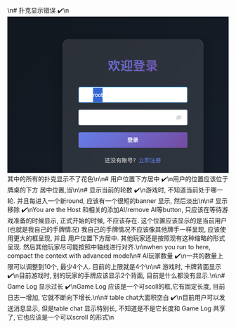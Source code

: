\n# 扑克显示错误 ✔️\n![alt text](image-1.png) 其中的所有的扑克显示不了花色\n\n# 用户位置下方居中 ✔️\n用户的位置应该位于牌桌的下方 居中位置,当\n\n# 显示当前的轮数 ✔️\n游戏时, 不知道当前处于哪一轮. 并且每进入一个新round, 应该有一个很短的banner 显示, 然后淡出\n\n# 显示移除 ✔️\nYou are the Host 和相关的添加AI/remove AI等button, 只应该在等待游戏准备的时候显示, 正式开始的时候, 不应该存在. 这个位置应该显示的是当前用户(也就是我自己的手牌情况) 我自己的手牌情况不应该像其他牌手一样呈现, 应该使用更大的框呈现, 并且 用户位置下方居中. 其他玩家还是按照现有这种缩略的形式呈现.  然后其他玩家尽可能按照中轴线进行对齐.\n\nwhen you run to here, compact the context with advanced model\n# AI玩家数量 ✔️\n一共的数量上限可以调整到10个, 最少4个人. 目前的上限就是4个\n\n# 游戏时, 卡牌背面显示 ✔️\n目前游戏时, 别的玩家的手牌应该显示2个背面, 目前是什么都没有显示.\n\n# Game Log 显示过长 ✔️\nGame Log 应该是一个可scoll的框,它有固定长度, 目前日志一增加,  它就不断向下增长.\n\n# table chat大面积空白 ✔️\n目前用户可以发送消息显示, 但是table chat 显示特别长, 不知道是不是它长度和 Game Log 共享了, 它也应该是一个可以scroll 的形式\n